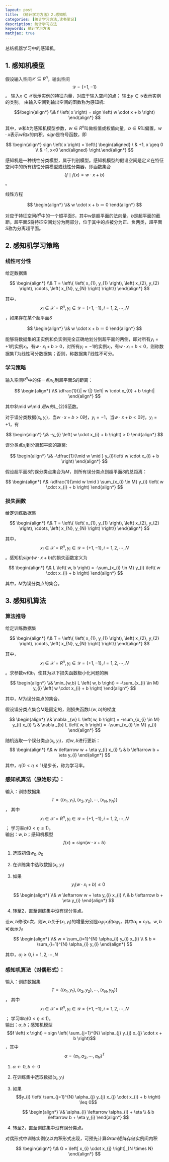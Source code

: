 ```yaml
---
layout: post
title: 《统计学习方法》2.感知机
categories: [统计学习方法,读书笔记]
description: 统计学习方法
keywords: 统计学习方法
mathjax: true
---
```


总结机器学习中的感知机。

## 1. 感知机模型

假设输入空间$\mathcal{X} \subseteq R^{n}$，输出空间$$\mathcal{Y} = \left\{+1, -1 \right\}$$。
输入$x \in \mathcal{X}$表示实例的特征向量，对应于输入空间的点；
输出$y \in \mathcal{Y}$表示实例的类别。
由输入空间到输出空间的函数称为感知机:

$$\begin{align*} \\& f \left( x \right) = sign \left( w \cdot x + b \right)  \end{align*}
$$

其中，$w$和$b$为感知机模型参数，$w \in R^{n}$叫做权值或权值向量，$b \in R$叫偏置，$w \cdot x$表示$w$和$x$的内积。$sign$是符号函数，即

$$  
\begin{align*} sign \left( x \right) = \left\{
\begin{aligned} 
\ &  +1, x \geq 0
\\ & -1, x<0
\end{aligned}
\right.\end{align*} 
$$

感知机是一种线性分类模型，属于判别模型。感知机模型的假设空间是定义在特征空间中的所有线性分类模型或线性分类器，即函数集合$$\left\{ f \mid  f \left( x \right) = w \cdot x + b \right\}$$。

线性方程

$$
\begin{align*} \\& w \cdot x + b ＝ 0  \end{align*}   
$$

对应于特征空间$R^{n}$中的一个超平面$S$，其中$w$是超平面的法向量，$b$是超平面的截距。超平面$S$将特征空间划分为两部分，位于其中的点被分为正、负两类，超平面$S$称为分离超平面。

## 2. 感知机学习策略

### 线性可分性

给定数据集

$$
\begin{align*} \\& T = \left\{ \left( x_{1}, y_{1} \right), \left( x_{2}, y_{2} \right), \cdots, \left( x_{N}, y_{N} \right) \right\} \end{align*}   
$$

其中，$$x_{i} \in \mathcal{X} = R^{n}, y_{i} \in \mathcal{Y} = \left\{ +1, -1 \right\}, i = 1, 2, \cdots, N$$，如果存在某个超平面$S$

$$
\begin{align*} \\& w \cdot x + b ＝ 0  \end{align*}   
$$

能够将数据集的正实例和负实例完全正确地划分到超平面的两侧，即对所有$y_{i}=+1$的实例$x_{i}$，有$w \cdot x_{i} + b > 0$，对所有$y_{i}=-1$的实例$x_{i}$，有$w \cdot x_{i} + b < 0$，则称数据集$T$为线性可分数据集；否则，称数据集$T$线性不可分。

### 学习策略

输入空间$R^{n}$中的任一点$x_{0}$到超平面$S$的距离：

$$
\begin{align*} 
\\& \dfrac{1}{\| w \|} \left| w \cdot x_{0} + b \right| \end{align*}   
$$

其中$\mid w\mid $是$w$的$L_{2}$范数。

对于误分类数据$\left( x_{i}, y_{i} \right)$，当$w \cdot x + b > 0$时，$y_{i}=-1$，当$w \cdot x + b < 0$时，$y_{i}=+1$，有

$$
\begin{align*} \\& -y_{i} \left( w \cdot x_{i} + b \right) > 0  \end{align*}    
$$

误分类点$x_{i}$到分离超平面的距离:

$$
\begin{align*} \\& -\dfrac{1}{\mid w \mid } y_{i}\left( w \cdot x_{i} + b \right) \end{align*}
$$


假设超平面$S$的误分类点集合为$M$，则所有误分类点到超平面$S$的总距离：

$$
\begin{align*} \\& -\dfrac{1}{\mid  w \mid } \sum_{x_{i} \in M} y_{i} \left( w \cdot x_{i} + b \right) \end{align*}
$$

### 损失函数

给定训练数据集

$$
\begin{align*} \\& T = \left\{ \left( x_{1}, y_{1} \right), \left( x_{2}, y_{2} \right), \cdots, \left( x_{N}, y_{N} \right) \right\} \end{align*} 
$$
  
其中，$$x_{i} \in \mathcal{X} = R^{n}, y_{i} \in \mathcal{Y} = \left\{ +1, -1 \right\}, i = 1, 2, \cdots, N$$。感知机$sign \left( w \cdot x + b \right)$的损失函数定义为

$$
\begin{align*} \\& L \left( w, b \right) =  -\sum_{x_{i} \in M} y_{i} \left( w \cdot x_{i} + b \right) \end{align*}   
$$

其中，$M$为误分类点的集合。

## 3. 感知机算法

### 算法推导
给定训练数据集

$$
\begin{align*} \\& T = \left\{ \left( x_{1}, y_{1} \right), \left( x_{2}, y_{2} \right), \cdots, \left( x_{N}, y_{N} \right) \right\} \end{align*}   
$$

其中，$$ x_{i} \in \mathcal{X} = R^{n}, y_{i} \in \mathcal{Y} = \left\{ +1, -1 \right\}, i = 1, 2, \cdots, N $$。求参数$w$和$b$，使其为以下损失函数极小化问题的解

$$
\begin{align*} \\& \min_{w,b} L \left( w, b \right) =  -\sum_{x_{i} \in M} y_{i} \left( w \cdot x_{i} + b \right) \end{align*}   
$$

其中，$M$为误分类点的集合。

假设误分类点集合$M$是固定的，则损失函数$L \left( w, b \right)$的梯度

$$
\begin{align*} \\& \nabla _{w} L \left( w, b \right) = -\sum_{x_{i} \in M} y_{i} x_{i} 
\\ & \nabla _{b} L \left( w, b \right) = -\sum_{x_{i} \in M} y_{i} \end{align*}  
$$

随机选取一个误分类点$\left( x_{i}, y_{i} \right)$，对$w, b$进行更新：
$$
\begin{align*} \\& w \leftarrow w + \eta y_{i} x_{i} 
\\ & b \leftarrow b + \eta y_{i} \end{align*}    
$$

其中，$\eta \left( 0 < \eta \leq 1 \right)$是步长，称为学习率。

### 感知机算法（原始形式）：  

输入：训练数据集$$T = \left\{ \left( x_{1}, y_{1} \right), \left( x_{2}, y_{2} \right), \cdots, \left( x_{N}, y_{N} \right) \right\}$$，
其中$$x_{i} \in \mathcal{X} = R^{n}, y_{i} \in \mathcal{Y} = \left\{ +1, -1 \right\}, i = 1, 2, \cdots, N $$；
学习率$\eta \left( 0 < \eta \leq 1 \right)$。               
输出：$w,b$；感知机模型$$f \left( x \right) = sign \left( w \cdot x + b \right)$$
1. 选取初值$w_{0},b_{0}$ 
2. 在训练集中选取数据$\left( x_{i}, y_{i} \right)$  
3. 如果$$y_{i} \left( w \cdot x_{i} + b \right) \leq 0$$  

    $$
    \begin{align*} \\& w \leftarrow w + \eta y_{i} x_{i} 
    \\ & b \leftarrow b + \eta y_{i} \end{align*}
    $$

4. 转至2，直至训练集中没有误分类点。

设$w,b$修改n次，则$w,b$关于$\left( x_{i}, y_{i} \right)$的增量分别是$\alpha_{i} y_{i} x_{i}$和$\alpha_{i} y_{i}$，其中$\alpha_{i} = n_{i} \eta$。$w,b$可表示为

$$
\begin{align*} \\& w = \sum_{i=1}^{N} \alpha_{i} y_{i} x_{i} 
\\ & b = \sum_{i=1}^{N} \alpha_{i} y_{i} \end{align*} 
$$
   
其中，$\alpha_{i} \geq 0, i=1,2, \cdots, N$

### 感知机算法（对偶形式）： 
 
输入：训练数据集$$T = \left\{ \left( x_{1}, y_{1} \right), \left( x_{2}, y_{2} \right), \cdots, \left( x_{N}, y_{N} \right) \right\}$$，
其中$$x_{i} \in \mathcal{X} = R^{n}, y_{i} \in \mathcal{Y} = \left\{ +1, -1 \right\}, i = 1, 2, \cdots, N $$；
学习率$\eta \left( 0 < \eta \leq 1 \right)$。               
输出：$\alpha,b$；感知机模型$$f \left( x \right) = sign \left( \sum_{j=1}^{N} \alpha_{j} y_{j} x_{j} \cdot x + b \right)$$  ，其中$$\alpha = \left( \alpha_{1}, \alpha_{2}, \cdots, \alpha_{N} \right)^{T}$$
1. $\alpha \leftarrow 0, b \leftarrow 0$ 
2. 在训练集中选取数据$\left( x_{i}, y_{i} \right)$  
3. 如果$$y_{i} \left( \sum_{j=1}^{N} \alpha_{j} y_{j} x_{j} \cdot x_{i} + b \right) \leq 0$$  

    $$
    \begin{align*} \\& \alpha_{i} \leftarrow \alpha_{i} + \eta
    \\ & b \leftarrow b + \eta y_{i} \end{align*}
    $$

4. 转至2，直至训练集中没有误分类点。

对偶形式中训练实例仅以内积形式出现，可预先计算$Gram$矩阵存储实例间内积

$$
\begin{align*} \\& G = \left[ x_{i} \cdot x_{j} \right]_{N \times N} \end{align*} 
$$